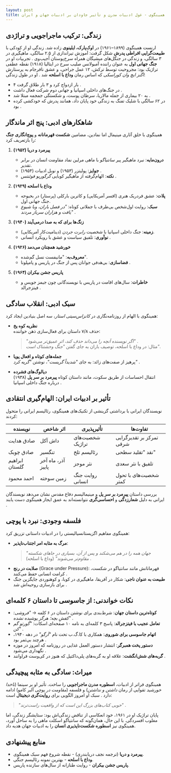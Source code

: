 ```yaml
---
layout: post
title: ارنست همینگوی - غول ادبیات مدرن و تأثیر جاودان بر ادبیات جهان و ایران
--- 
```


## زندگی: ترکیب ماجراجویی و تراژدی  
ارنست همینگوی (۱۸۹۹–۱۹۶۱) در **اوک‌پارک، ایلینوی** زاده شد. زندگی او از کودکی با **طبیعت‌گرایی افراطی پدرش** شکل گرفت: آموزش تیراندازی از ۲.۵ سالگی، ماهیگیری در ۳ سالگی، و زندگی در جنگل‌های میشیگان همراه سرخ‌پوستان اُجیب‌وی . تجربیات او در **جنگ جهانی اول** به عنوان راننده آمبولانس صلیب سرخ در ایتالیا (۱۹۱۸) نقطه عطفی تراژیک بود: مجروحیت توسط ترکش، ۱۲ عمل جراحی، و عشق نافرجام به پرستارش _اگنز ایچ وان کوراسکی_ که اساس رمان **وداع با اسلحه** شد . او در طول زندگی:  
- ۴ بار ازدواج کرد و ۳ بار طلاق گرفت .  
- در جنگ‌های داخلی اسپانیا و جهانی دوم شرکت فعال داشت .  
- به ۲۰ بیماری از جمله مالاریا، سرطان پوست، و شکستگی جمجمه مبتلا شد .  
- در ۶۲ سالگی با شلیک تفنگ به زندگی خود پایان داد، همانند پدرش که خودکشی کرده بود .  

## شاهکارهای ادبی: پنج اثر ماندگار  
همینگوی با خلق آثاری مینیمال اما نمادین، مضامین **شکست قهرمانانه** و **پوچ‌انگاری جنگ** را بازتعریف کرد:  

1. **پیرمرد و دریا (۱۹۵۲)**   
   - **درون‌مایه**: نبرد ماهیگیر پیر _سانتیاگو_ با ماهی مرلین نماد مقاومت انسان در برابر تقدیر.  
   - **جوایز**: پولیتزر (۱۹۵۳) و نوبل ادبیات (۱۹۵۴) .  
   - **نکته**: الهام‌گرفته از ماهیگیر کوبایی _گرگوریو فوئنتس_ .  

2. **وداع با اسلحه (۱۹۲۹)**   
   - **پلات**: عشق فردریک هنری (افسر آمریکایی) و کاترین بارکلی (پرستار) در بحبوحه جنگ جهانی اول.  
   - **سبک**: روایت اول‌شخص بی‌طرف با جملاتی کوتاه: _"در فصل باران، وبا شیوع یافت و هزاران سرباز مردند"_ .  

3. **زنگ‌ها برای که به صدا درمی‌آیند (۱۹۴۰)**   
   - **زمینه**: جنگ داخلی اسپانیا با شخصیت _رابرت جردن_ (دینامیت‌کار آمریکایی).  
   - **نوآوری**: تلفیق سیاست و عشق با رویکرد انسانی .  

4. **خورشید همچنان می‌دمد (۱۹۲۶)**   
   - **معروف‌به**: "مانیفست نسل گم‌شده".  
   - **فضاسازی**: بی‌هدفی جوانان پس از جنگ در پاریس و پامپلونا .  

5. **پاریس جشن بیکران (۱۹۶۴)**   
   - **خاطرات**: سال‌های اقامت در پاریس با نویسندگانی چون جیمز جویس و فیتزجرالد .  

## سبک ادبی: انقلاب سادگی  
همینگوی با الهام از روزنامه‌نگاری در _کانزاس‌سیتی استار_، سه اصل بنیادین ایجاد کرد:  

- **نظریه کوه یخ**   
  حذف ۷/۸ داستان برای فعال‌سازی ذهن خواننده:  
  > _"اگر نویسنده آنچه را می‌داند حذف کند، اثر عمیق‌تر می‌شود"_ .  
  مثال: در وداع با اسلحه، توصیف باران به جای گفتن _"جنگ وحشتناک است"_.  

- **جمله‌های کوتاه و افعال پویا**   
  پرهیز از صفت‌های زائد: به جای _"شدیداً گریست"_، نوشتن _"گریه کرد"_ .  

- **دیالوگ‌های فشرده**   
  انتقال احساسات از طریق سکوت، مانند داستان کوتاه **پیرمرد بر سر پل** (۱۹۳۸) درباره جنگ داخلی اسپانیا .  

## تأثیر بر ادبیات ایران: الهام‌گیری انتقادی  
نویسندگان ایرانی با برداشتی گزینشی از تکنیک‌های همینگوی، رئالیسم ایرانی را متحول کردند:  

| نویسنده   | اثر شاخص     | تأثیرپذیری           | تفاوت‌ها |  
|-----------|--------------|----------------------|----------|  
| صادق هدایت | داش آکل      | شخصیت‌های تراژیک     | تمرکز بر تقدیرگرایی شرقی |  
| صادق چوبک | تنگسیر       | رئالیسم تلخ          | نقد "تقلید سطحی"  |  
| ابراهیم گلستان | آذر، ماه آخر پاییز | نثر موجز           | تلفیق با نثر سعدی |  
| احمد محمود | زمین سوخته  | روایت جنگ انسانی     | شخصیت‌های با تحول کمتر |  

بررسی داستان **پیرمرد بر سر پل** و مینیمالیسم دفاع مقدس نشان می‌دهد نویسندگان ایرانی به دلیل **شعارزدگی** و **احساسی‌گری** نتوانسته‌اند به عمق ایجاز همینگوی دست یابند .  

## فلسفه وجودی: نبرد با پوچی  
همینگوی مفاهیم اگزیستانسیالیستی را در ادبیات داستانی تزریق کرد:  
- **مرگ به مثابه امر اجتناب‌ناپذیر**:  
  > _"جهان همه را در هم می‌شکند و پس از آن، بسیاری در جاهای شکسته مقاوم‌تر می‌شوند"_ (وداع با اسلحه) .  
- **صلابت در رنج** (Grace under Pressure): قهرمانانش مانند سانتیاگو در شکست، کرامت انسانی حفظ می‌کنند .  
- **طبیعت به عنوان ناجی**: شکار در آفریقا، ماهیگیری در کوبا، و کوهنوردی جایگزین جنگ برای بازسازی روحیه‌اش شد .  

## نکات خواندنی: از جاسوسی تا داستان ۶ کلمه‌ای  
- **کوتاه‌ترین داستان جهان**: شرط‌بندی برای نوشتن داستان در ۶ کلمه → _"فروشی: کفشِ بچه؛ هرگز پوشیده نشده"_ .  
- **تعامل عجیب با فیتزجرالد**: پاسخ ۳ کلمه‌ای به نامه ۱۰ صفحه‌ای اسکات: _"گورتو گم کن"_ .  
- **اتهام جاسوسی برای شوروی**: همکاری با کا.گ.ب تحت نام _"آرگو"_ در دهه ۱۹۴۰، هرچند بی‌ثمر بود .  
- **دستور پخت همبرگر**: انتشار دستور العمل غذایی در روزنامه که امروز در موزه نگهداری می‌شود .  
- **گربه‌های شش‌انگشت**: علاقه او به گربه‌های پلی‌داکتیل که هنوز در کی‌وست فراوانند .  

## میراث: سادگی به مثابه پیچیدگی  
همینگوی فراتر از ادبیات، **اسطوره مدرن ماجراجویی** را ساخت. تأثیر او بر سینما (_ناخدا خورشید_ تقوایی از رمان _داشتن و نداشتن_) و فلسفه (_مقاومت در پوچی_ آلبر کامو) ادامه دارد . سبک او امروز الگویی برای **روایت‌گری دیجیتال** است:  
> _"خوبی کتاب‌های بزرگ این است که از واقعیت راست‌ترند"_ .  

پایان تراژیک او در ۱۹۶۱، خود انعکاسی از تناقض زندگی‌اش بود: ستایشگر زندگی، اما مغلوب افسردگی. با این حال، همان‌گونه که سانتیاگو اسکلت ماهی را به ساحل آورد، همینگوی نیز **اسطوره شکست‌ناپذیری انسان** را به ادبیات جهان هدیه داد.  

## منابع پیشنهادی  
- **پیرمرد و دریا** (ترجمه نجف دریابندری) - نقطه شروع فهم سبک همینگوی.  
- **وداع با اسلحه** - بهترین نمونه رئالیسم جنگی.  
- **پاریس جشن بیکران** - روایت طنازانه از سال‌های سازنده پاریس.
